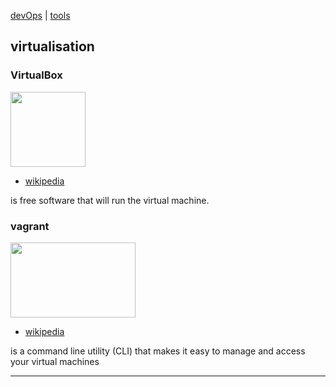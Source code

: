 [devOps](index.md) | [tools](../tools.md)

## virtualisation

### VirtualBox

<a href="https://www.virtualbox.org/"><img src="http://www.oracle.com/ocom/groups/public/@otn/documents/digitalasset/176619.png" height="120" width="120"></a>

- [wikipedia](https://en.wikipedia.org/wiki/VirtualBox)

is free software that will run the virtual machine.


### vagrant

<a href="https://www.vagrantup.com/"><img src="https://worldvectorlogo.com/logos/vagrant.svg"  height="120" width="200"></a>

- <a href='https://en.wikipedia.org/wiki/Vagrant_(software)'> wikipedia</a>

is a command line utility (CLI) that makes it easy to manage and access your virtual machines


---

<!-- See also -->
